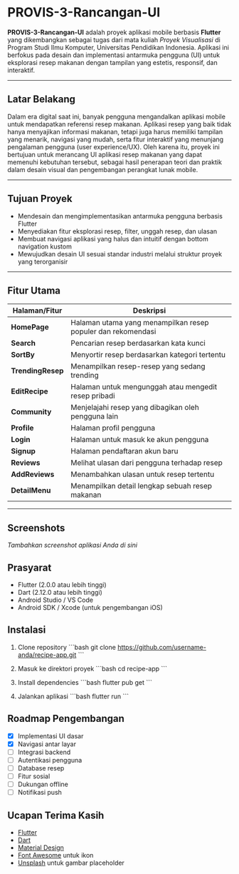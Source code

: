 # PROVIS-3-Rancangan-UI

**PROVIS-3-Rancangan-UI** adalah proyek aplikasi mobile berbasis **Flutter** yang dikembangkan sebagai tugas dari mata kuliah *Proyek Visualisasi* di Program Studi Ilmu Komputer, Universitas Pendidikan Indonesia. Aplikasi ini berfokus pada desain dan implementasi antarmuka pengguna (UI) untuk eksplorasi resep makanan dengan tampilan yang estetis, responsif, dan interaktif.

---

## Latar Belakang

Dalam era digital saat ini, banyak pengguna mengandalkan aplikasi mobile untuk mendapatkan referensi resep makanan. Aplikasi resep yang baik tidak hanya menyajikan informasi makanan, tetapi juga harus memiliki tampilan yang menarik, navigasi yang mudah, serta fitur interaktif yang menunjang pengalaman pengguna (user experience/UX). Oleh karena itu, proyek ini bertujuan untuk merancang UI aplikasi resep makanan yang dapat memenuhi kebutuhan tersebut, sebagai hasil penerapan teori dan praktik dalam desain visual dan pengembangan perangkat lunak mobile.

---

## Tujuan Proyek

- Mendesain dan mengimplementasikan antarmuka pengguna berbasis Flutter
- Menyediakan fitur eksplorasi resep, filter, unggah resep, dan ulasan
- Membuat navigasi aplikasi yang halus dan intuitif dengan bottom navigation kustom
- Mewujudkan desain UI sesuai standar industri melalui struktur proyek yang terorganisir

---

## Fitur Utama

| Halaman/Fitur              | Deskripsi                                                                 |
|----------------------------|---------------------------------------------------------------------------|
|  **HomePage**            | Halaman utama yang menampilkan resep populer dan rekomendasi              |
|  **Search**              | Pencarian resep berdasarkan kata kunci                                    |
|  **SortBy**              | Menyortir resep berdasarkan kategori tertentu                              |
|  **TrendingResep**       | Menampilkan resep-resep yang sedang trending                               |
|  **EditRecipe**          | Halaman untuk mengunggah atau mengedit resep pribadi                       |
|  **Community**           | Menjelajahi resep yang dibagikan oleh pengguna lain                        |
|  **Profile**             | Halaman profil pengguna                                                   |
|  **Login**               | Halaman untuk masuk ke akun pengguna                                       |
|  **Signup**              | Halaman pendaftaran akun baru                                              |
|  **Reviews**             | Melihat ulasan dari pengguna terhadap resep                                |
|  **AddReviews**          | Menambahkan ulasan untuk resep tertentu                                    |
|  **DetailMenu**          | Menampilkan detail lengkap sebuah resep makanan                            |

---

## Screenshots

*Tambahkan screenshot aplikasi Anda di sini*

## Prasyarat

- Flutter (2.0.0 atau lebih tinggi)
- Dart (2.12.0 atau lebih tinggi)
- Android Studio / VS Code
- Android SDK / Xcode (untuk pengembangan iOS)

## Instalasi

1. Clone repository
   \`\`\`bash
   git clone https://github.com/username-anda/recipe-app.git
   \`\`\`

2. Masuk ke direktori proyek
   \`\`\`bash
   cd recipe-app
   \`\`\`

3. Install dependencies
   \`\`\`bash
   flutter pub get
   \`\`\`

4. Jalankan aplikasi
   \`\`\`bash
   flutter run
   \`\`\`

## Roadmap Pengembangan

- [x] Implementasi UI dasar
- [x] Navigasi antar layar
- [ ] Integrasi backend
- [ ] Autentikasi pengguna
- [ ] Database resep
- [ ] Fitur sosial
- [ ] Dukungan offline
- [ ] Notifikasi push

## Ucapan Terima Kasih

- [Flutter](https://flutter.dev/)
- [Dart](https://dart.dev/)
- [Material Design](https://material.io/)
- [Font Awesome](https://fontawesome.com/) untuk ikon
- [Unsplash](https://unsplash.com/) untuk gambar placeholder
